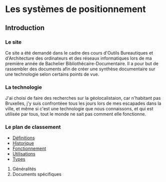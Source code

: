 # Les systèmes de positionnement
## Introduction
### Le site
Ce site a été demandé dans le cadre des cours d'Outils Bureautiques et d'Architecture des ordinateurs et 
des réseaux informatiques lors de ma première année de Bachelier Bibliothécaire-Documentaire. Il a pour but de rassembler des documents afin de créer une synthèse documentaire sur une technologie selon certains points de vue.

### La technologie
J'ai choisi de faire des recherches sur la géolocalistaion, car n'habitant pas Bruxelles, 
j'y suis confrontéee tous les jours lors de mes escapades dans la ville, et même si c'est une technologie que nous connaissons, 
et qui est utilisée par tous, tout le monde ne sait pas comment elle fonctionne. 

### Le plan de classement
- [Définitions](Définitions.md)
- [Historique](Historique.md) 
- [Fonctionnement](Fonctionnement.md)
- [Utilisations](Utilisations.md) 
- [Types](Types.md) 
1) Généralités 
2) Documents spécifiques 
